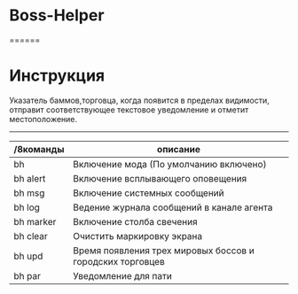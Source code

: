 # Boss-Helper 
======

# Инструкция

Указатель баммов,торговца, когда появится в пределах видимости,
отправит соответствующее текстовое уведомление и отметит местоположение.

------

/8команды | описание
--- | ---
bh | Включение мода (По умолчанию включено)
bh alert | Включение всплывающего оповещения
bh msg | Включение системных сообщений
bh log | Ведение журнала сообщений в канале агента
bh marker | Включение столба свечения
bh clear | Очистить маркировку экрана
bh upd | Время появления трех мировых боссов и городских торговцев
bh par | Уведомление для пати
